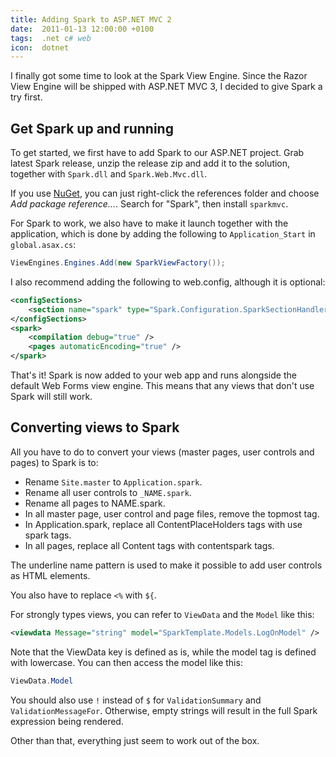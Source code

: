 ```yaml
---
title: Adding Spark to ASP.NET MVC 2
date:  2011-01-13 12:00:00 +0100
tags:  .net c# web
icon:  dotnet
---
```


I finally got some time to look at the Spark View Engine. Since the Razor View
Engine will be shipped with ASP.NET MVC 3, I decided to give Spark a try first.


## Get Spark up and running

To get started, we first have to add Spark to our ASP.NET project. Grab latest
Spark release, unzip the release zip and add it to the solution, together with
`Spark.dll` and `Spark.Web.Mvc.dll`.

If you use [NuGet](https://www.nuget.org), you can just right-click the references
folder and choose *Add package reference...*. Search for "Spark", then install `sparkmvc`.

For Spark to work, we also have to make it launch together with the application,
which is done by adding the following to `Application_Start` in `global.asax.cs`:

```csharp
ViewEngines.Engines.Add(new SparkViewFactory());
```

I also recommend adding the following to web.config, although it is optional:

```xml
<configSections>
	<section name="spark" type="Spark.Configuration.SparkSectionHandler, Spark"/>
</configSections>
<spark>
	<compilation debug="true" />
	<pages automaticEncoding="true" />
</spark>
```

That's it! Spark is now added to your web app and runs alongside the default Web
Forms view engine. This means that any views that don't use Spark will still work.


## Converting views to Spark

All you have to do to convert your views (master pages, user controls and pages)
to Spark is to:

- Rename `Site.master` to `Application.spark`.
- Rename all user controls to `_NAME.spark`.
- Rename all pages to NAME.spark.
- In all master page, user control and page files, remove the topmost tag.
- In Application.spark, replace all ContentPlaceHolders tags with use spark tags.
- In all pages, replace all Content tags with contentspark tags.

The underline name pattern is used to make it possible to add user controls as
HTML elements.

You also have to replace `<%` with `${`.

For strongly types views, you can refer to `ViewData` and the `Model` like this:

```xml
<viewdata Message="string" model="SparkTemplate.Models.LogOnModel" />
```

Note that the ViewData key is defined as is, while the model tag is defined with
lowercase. You can then access the model like this:

```csharp
ViewData.Model
```

You should also use `!` instead of `$` for `ValidationSummary` and `ValidationMessageFor`.
Otherwise, empty strings will result in the full Spark expression being rendered.

Other than that, everything just seem to work out of the box.